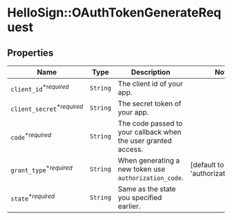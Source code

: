 # HelloSign::OAuthTokenGenerateRequest



## Properties

| Name | Type | Description | Notes |
| ---- | ---- | ----------- | ----- |
| `client_id`<sup>*_required_</sup> | ```String``` |  The client id of your app.  |  |
| `client_secret`<sup>*_required_</sup> | ```String``` |  The secret token of your app.  |  |
| `code`<sup>*_required_</sup> | ```String``` |  The code passed to your callback when the user granted access.  |  |
| `grant_type`<sup>*_required_</sup> | ```String``` |  When generating a new token use `authorization_code`.  |  [default to 'authorization_code'] |
| `state`<sup>*_required_</sup> | ```String``` |  Same as the state you specified earlier.  |  |

